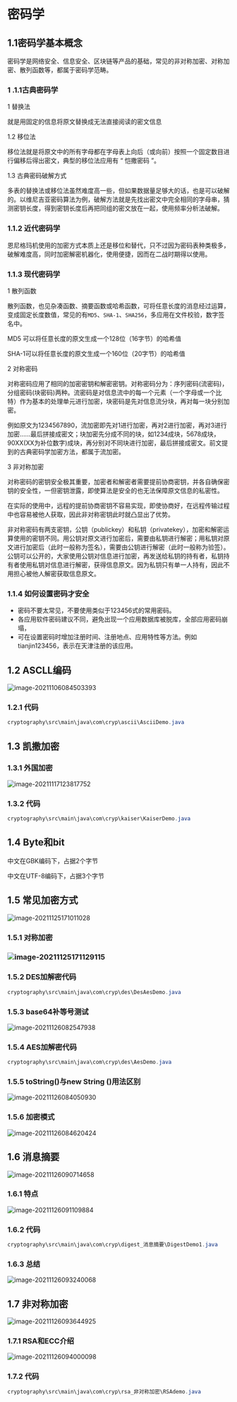 # 密码学

## 1.1密码学基本概念

密码学是网络安全、信息安全、区块链等产品的基础，常见的非对称加密、对称加密、散列函数等，都属于密码学范畴。

### 1 .1.1古典密码学

1 替换法

 就是用固定的信息将原文替换成无法直接阅读的密文信息 

1.2 移位法

移位法就是将原文中的所有字母都在字母表上向后（或向前）按照一个固定数目进行偏移后得出密文，典型的移位法应用有 “ 恺撒密码 ”。

1.3 古典密码破解方式

多表的替换法或移位法虽然难度高一些，但如果数据量足够大的话，也是可以破解的。以维尼吉亚密码算法为例，破解方法就是先找出密文中完全相同的字母串，猜测密钥长度，得到密钥长度后再把同组的密文放在一起，使用频率分析法破解。

### 1.1.2 近代密码学

恩尼格玛机使用的加密方式本质上还是移位和替代，只不过因为密码表种类极多，破解难度高，同时加密解密机器化，使用便捷，因而在二战时期得以使用。

### 1.1.3 现代密码学

1 散列函数

散列函数，也见杂凑函数、摘要函数或哈希函数，可将任意长度的消息经过运算，变成固定长度数值，常见的有`MD5`、`SHA-1`、`SHA256`，多应用在文件校验，数字签名中。

MD5 可以将任意长度的原文生成一个128位（16字节）的哈希值

SHA-1可以将任意长度的原文生成一个160位（20字节）的哈希值

2 对称密码

对称密码应用了相同的加密密钥和解密密钥。对称密码分为：序列密码(流密码)，分组密码(块密码)两种。流密码是对信息流中的每一个元素（一个字母或一个比特）作为基本的处理单元进行加密，块密码是先对信息流分块，再对每一块分别加密。

例如原文为1234567890，流加密即先对1进行加密，再对2进行加密，再对3进行加密……最后拼接成密文；块加密先分成不同的块，如1234成块，5678成块，90XX(XX为补位数字)成块，再分别对不同块进行加密，最后拼接成密文。前文提到的古典密码学加密方法，都属于流加密。

3 非对称加密

对称密码的密钥安全极其重要，加密者和解密者需要提前协商密钥，并各自确保密钥的安全性，一但密钥泄露，即使算法是安全的也无法保障原文信息的私密性。

在实际的使用中，远程的提前协商密钥不容易实现，即使协商好，在远程传输过程中也容易被他人获取，因此非对称密钥此时就凸显出了优势。

非对称密码有两支密钥，公钥（publickey）和私钥（privatekey），加密和解密运算使用的密钥不同。用公钥对原文进行加密后，需要由私钥进行解密；用私钥对原文进行加密后（此时一般称为签名），需要由公钥进行解密（此时一般称为验签）。公钥可以公开的，大家使用公钥对信息进行加密，再发送给私钥的持有者，私钥持有者使用私钥对信息进行解密，获得信息原文。因为私钥只有单一人持有，因此不用担心被他人解密获取信息原文。

### 1.1.4 如何设置密码才安全

- 密码不要太常见，不要使用类似于123456式的常用密码。
- 各应用软件密码建议不同，避免出现一个应用数据库被脱库，全部应用密码崩塌，
- 可在设置密码时增加注册时间、注册地点、应用特性等方法。例如tianjin123456，表示在天津注册的该应用。

## 1.2 ASCLL编码

![image-20211106084503393](image/ASCLL%E8%A1%A8.png)

### 1.2.1 代码

```java
cryptography\src\main\java\com\cryp\ascii\AsciiDemo.java
```

## 1.3 凯撒加密

### 1.3.1 外国加密

![image-20211117123817752](image/%E5%87%AF%E6%92%92%E5%8A%A0%E5%AF%86.png)

### 1.3.2 代码

```java
cryptography\src\main\java\com\cryp\kaiser\KaiserDemo.java
```

## 1.4 Byte和bit

中文在GBK编码下，占据2个字节

中文在UTF-8编码下，占据3个字节

## 1.5 常见加密方式

![image-20211125171011028](image/%E5%B8%B8%E8%A7%81%E5%8A%A0%E5%AF%86%E6%96%B9%E5%BC%8F.png)

### 1.5.1 对称加密

### ![image-20211125171129115](image/%E5%AF%B9%E7%A7%B0%E5%8A%A0%E5%AF%86.png)

### 1.5.2 DES加解密代码

```java
cryptography\src\main\java\com\cryp\des\DesAesDemo.java
```

### 1.5.3 base64补等号测试

![image-20211126082547938](image/base64.png)

### 1.5.4 AES加解密代码

```java
cryptography\src\main\java\com\cryp\des\AesDemo.java
```

### 1.5.5 toString()与new String ()用法区别

![image-20211126084050930](image/toString%E5%92%8CnewString.png)

### 1.5.6 加密模式

![image-20211126084620424](image/%E5%8A%A0%E5%AF%86%E6%A8%A1%E5%BC%8F.png)

## 1.6 消息摘要

![image-20211126090714658](image/%E6%B6%88%E6%81%AF%E6%91%98%E8%A6%81.png)

### 1.6.1 特点

![image-20211126091109884](image/%E6%B6%88%E6%81%AF%E7%89%B9%E7%82%B9.png)

### 1.6.2 代码

```java
cryptography\src\main\java\com\cryp\digest_消息摘要\DigestDemo1.java
```

### 1.6.3 总结

![image-20211126093240068](image/%E6%B6%88%E6%81%AF%E6%91%98%E8%A6%81%E6%80%BB%E7%BB%93.png)

## 1.7 非对称加密

![image-20211126093644925](image/%E9%9D%9E%E5%AF%B9%E7%A7%B0%E5%8A%A0%E5%AF%86.png)

### 1.7.1 RSA和ECC介绍

![image-20211126094000098](image/RSA%E5%92%8CECC%E4%BB%8B%E7%BB%8D.png)

### 1.7.2 代码

```java
cryptography\src\main\java\com\cryp\rsa_非对称加密\RSAdemo.java
```

